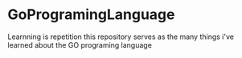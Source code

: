# GoProgramingLanguage
Learnning is repetition this repository serves as the many things i've learned about the GO programing language
